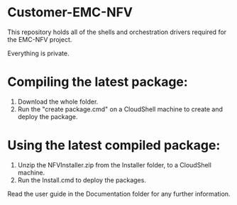 # Customer-EMC-NFV
This repository holds all of the shells and orchestration drivers required for the EMC-NFV project.

Everything is private.

# Compiling the latest package:
1. Download the whole folder.
2. Run the "create package.cmd" on a CloudShell machine to create and deploy the package.

# Using the latest compiled package:
1. Unzip the NFVInstaller.zip from the Installer folder, to a CloudShell machine.
2. Run the Install.cmd to deploy the packages.

Read the user guide in the Documentation folder for any further information.
